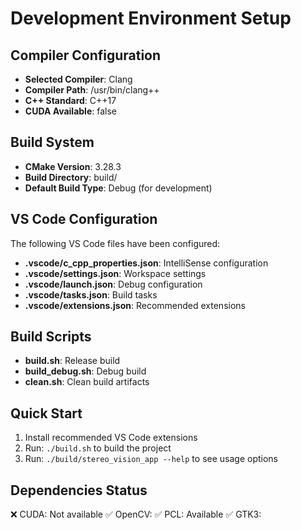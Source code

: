 # Development Environment Setup

## Compiler Configuration
- **Selected Compiler**: Clang
- **Compiler Path**: /usr/bin/clang++
- **C++ Standard**: C++17
- **CUDA Available**: false

## Build System
- **CMake Version**: 3.28.3
- **Build Directory**: build/
- **Default Build Type**: Debug (for development)

## VS Code Configuration
The following VS Code files have been configured:
- **.vscode/c_cpp_properties.json**: IntelliSense configuration
- **.vscode/settings.json**: Workspace settings
- **.vscode/launch.json**: Debug configuration
- **.vscode/tasks.json**: Build tasks
- **.vscode/extensions.json**: Recommended extensions

## Build Scripts
- **build.sh**: Release build
- **build_debug.sh**: Debug build
- **clean.sh**: Clean build artifacts

## Quick Start
1. Install recommended VS Code extensions
2. Run: `./build.sh` to build the project
3. Run: `./build/stereo_vision_app --help` to see usage options

## Dependencies Status
❌ CUDA: Not available
✅ OpenCV: 
✅ PCL: Available
✅ GTK3: 
